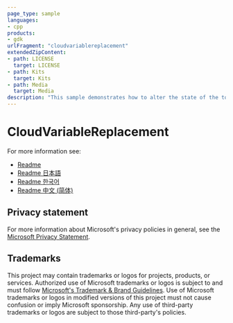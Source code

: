 ```yaml
---
page_type: sample
languages:
- cpp
products:
- gdk
urlFragment: "cloudvariablereplacement"
extendedZipContent:
- path: LICENSE
  target: LICENSE
- path: Kits
  target: Kits
- path: Media
  target: Media
description: "This sample demonstrates how to alter the state of the touch adaptation kit from within a game."
---
```


# CloudVariableReplacement

For more information see: 
- [Readme](https://github.com/microsoft/Xbox-GDK-Samples/blob/main/Samples/xCloud/CloudVariableReplacement/readme_en-us.md)
- [Readme 日本語](https://github.com/microsoft/Xbox-GDK-Samples/blob/main/Samples/xCloud/CloudVariableReplacement/readme_ja-jp.md)
- [Readme 한국어](https://github.com/microsoft/Xbox-GDK-Samples/blob/main/Samples/xCloud/CloudVariableReplacement/readme_ko-kr.md)
- [Readme 中文 (简体)](https://github.com/microsoft/Xbox-GDK-Samples/blob/main/Samples/xCloud/CloudVariableReplacement/readme_zh-cn.md)

## Privacy statement

For more information about Microsoft's privacy policies in general, see the [Microsoft Privacy Statement](https://privacy.microsoft.com/privacystatement/).

## Trademarks

This project may contain trademarks or logos for projects, products, or services. Authorized use of Microsoft trademarks or logos is subject to and must follow [Microsoft's Trademark & Brand Guidelines](https://www.microsoft.com/en-us/legal/intellectualproperty/trademarks/usage/general). Use of Microsoft trademarks or logos in modified versions of this project must not cause confusion or imply Microsoft sponsorship. Any use of third-party trademarks or logos are subject to those third-party's policies.
